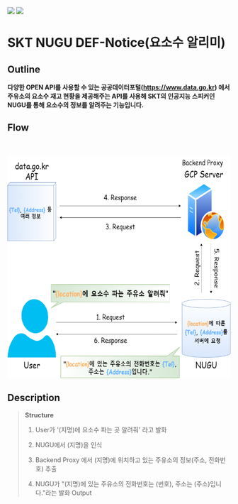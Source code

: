<img src="https://img.shields.io/badge/JavaScript-F7DF1E?style=flat&logo=JavaScript&logoColor=white"/> <img src="https://img.shields.io/badge/Node.js-339933?style=flat&logo=Node.js&logoColor=white"/>

# SKT NUGU DEF-Notice(요소수 알리미)
## Outline
**다양한 OPEN API를 사용할 수 있는 공공데이터포털(https://www.data.go.kr) 에서 주유소의 요소수 재고 현황을 제공해주는 API를 사용해 SKT의 인공지능 스피커인 NUGU를 통해 요소수의 정보를 알려주는 기능입니다.**
## Flow

　
<p align="center"><img src="./png/flow2.png" width="700" height="500"></p>

## Description
> **Structure**
>
> 1. User가 '(지명)에 요소수 파는 곳 알려줘' 라고 발화
> 
> 2. NUGU에서 (지명)을 인식
>
> 3. Backend Proxy 에서 (지명)에 위치하고 있는 주유소의 정보(주소, 전화번호) 추출
>
> 4. NUGU가 "(지명)에 있는 주유소의 전화번호는 (번호), 주소는 (주소)입니다."라는 발화 Output